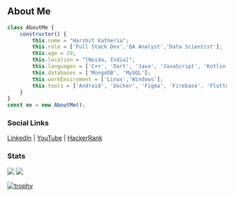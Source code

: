 ## About Me
```javascript
class AboutMe {
    constructor() {
        this.name = "Harshit Katheria";
        this.role = ['Full Stack Dev','QA Analyst','Data Scientist'];
        this.age = 19;
        this.location = "[Noida, India]";
        this.languages = ['C++', 'Dart', 'Java', 'JavaScript', 'Kotlin', 'Python', 'TypeScript'];
        this.databases = ['MongoDB', 'MySQL'];
        this.workEnviroment = ['Linux','Windows'];
        this.tools = ['Android', 'Docker', 'Figma', 'Firebase', 'Flutter', 'Git', 'Heroku', 'Node.js', 'Postman'];
    }
}
const me = new AboutMe();
```

### Social Links 

[LinkedIn](https://linkedin.com/in/harshit-katheria) | 
[YouTube](https://www.youtube.com/c/teamuxh6855) | 
[HackerRank](https://www.hackerrank.com/hurricanexd7890)


### Stats
![](https://github-readme-stats.vercel.app/api/top-langs?username=uxharshit&show_icons=true&locale=en&layout=compact&theme=onedark) 
![](https://github-readme-stats.vercel.app/api?username=uxharshit&show_icons=true&locale=en&theme=onedark)

[![trophy](https://github-profile-trophy.vercel.app/?username=uxharshit&theme=onedark)](https://github.com/ryo-ma/github-profile-trophy)
